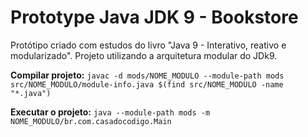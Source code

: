 # Prototype Java JDK 9 - Bookstore

Protótipo criado com estudos do livro "Java 9 - Interativo, reativo e modularizado". Projeto utilizando a arquitetura modular do JDk9.

**Compilar projeto:**
`javac -d mods/NOME_MODULO --module-path mods src/NOME_MODULO/module-info.java $(find src/NOME_MODULO -name "*.java")`

**Executar o projeto:**
`java --module-path mods -m NOME_MODULO/br.com.casadocodigo.Main`
